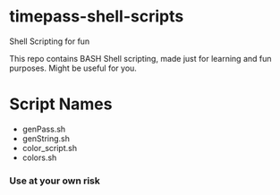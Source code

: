 # timepass-shell-scripts
Shell Scripting for fun

This repo contains BASH Shell scripting, made just for learning and fun purposes. Might be useful for you.

# Script Names
* genPass.sh
* genString.sh
* color_script.sh
* colors.sh

### Use at your own risk
